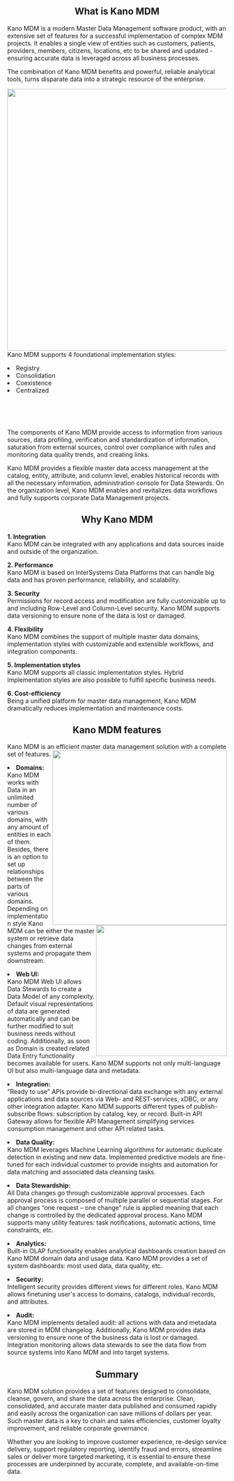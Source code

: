 <h2 align="center">What is Kano MDM</h2>
<p>Kano MDM is a modern Master Data Management software product, with an extensive set of features for a successful implementation of complex MDM projects. It enables a single view of entities such as customers, patients, providers, members, citizens, locations, etc to be shared and updated - ensuring accurate data is leveraged across all business processes.</p>

<p>The combination of Kano MDM benefits and powerful, reliable analytical tools, turns disparate data into a strategic resource of the enterprise.</p>
 <img src="https://github.com/Kanosoftware/Kano-MDM-information/blob/main/Enterprise0.png" align="right" width="600" hight="400" >
 <p>Kano MDM supports 4 foundational implementation styles:
 <br>
<lu>
<li>Registry</li>  
<li>Consolidation</li> 
<li>Coexistence</li> 
<li>Centralized</li> 
 </lu></p>
<br>
<br>
<br>
<p>The components of Kano MDM provide access to information from various sources, data profiling, verification and standardization of information, saturation from external sources, control over compliance with rules and monitoring data quality trends, and creating links.</p>

<p>Kano MDM provides a flexible master data access management at the catalog, entity, attribute, and column level, enables historical records with all the necessary information, administration console for Data Stewards. On the organization level, Kano MDM  enables and revitalizes data workflows and fully supports corporate Data Management projects.</p>

<h2 align="center">Why Kano MDM</h2>
<lu>
 <p><strong>1. Integration</strong>
<br>Kano  MDM  can be integrated with any applications and data sources inside and outside of the organization.</br></p>
<p><strong>2. Performance</strong>
<br>Kano MDM is based on InterSystems Data Platforms that can handle big data and has proven performance, reliability, and scalability.</br></p>
<p><strong>3. Security</strong>
<br>Permissions for record access and modification are fully customizable up to and including Row-Level and Column-Level security. Kano MDM supports data versioning to ensure none of the data is lost or damaged.</br></p>
<p><strong>4. Flexibility</strong>
<br>Kano MDM combines the support of multiple master data domains, implementation styles with customizable and extensible workflows, and integration components.</br></p>
<p><strong>5. Implementation styles</strong>
<br>Kano  MDM  supports all classic implementation styles. Hybrid implementation styles are also possible to fulfill specific business needs.</br></p>
<p><strong> 6. Cost-efficiency</strong>
<br>Being a unified platform for master data management, Kano MDM dramatically reduces implementation and maintenance costs.</br></p>

<h2 align="center">Kano MDM features</h2>
<p>Kano MDM is an efficient master data management solution with a complete set of features.<img src="https://github.com/Kanosoftware/Kano-MDM-information/blob/main/Prez_ready_En1-1024x926.png" align="right" width="400" hight="400"></p>

 <img src="https://github.com/Kanosoftware/Kano-MDM-information/blob/main/Prez_ready_En1-1024x926.png" align="right" width="300" hight="300">

<p><li><strong>Domains:</strong></li>
Kano MDM works with Data in an unlimited number of various domains, with any amount of entities in each of them. Besides, there is an option to set up relationships between the parts of various domains. Depending on implementation style Kano MDM can be either the master system or retrieve data changes from external systems and propagate them downstream.</p>
 
<p><li><strong>Web UI:</strong></li>
Kano MDM Web UI allows Data Stewards to create a Data Model of any complexity. Default visual representations of data are generated automatically and can be further modified to suit business needs without coding. Additionally, as soon as Domain is created related Data Entry functionality becomes available for users. Kano MDM supports not only multi-language UI but also multi-language data and metadata.</p>
 
<p><li><strong>Integration:</strong></li>
“Ready to use” APIs provide bi-directional data exchange with any external applications and data sources via Web- and REST-services, xDBC, or any other integration adapter. Kano MDM supports different types of publish-subscribe flows: subscription by catalog, key, or record. Built-in API Gateway allows for flexible API Management simplifying services consumption management and other API related tasks.</p>
 
<p><li><strong>Data Quality:</strong></li>
Kano MDM leverages Machine Learning algorithms for automatic duplicate detection in existing and new data. Implemented predictive models are fine-tuned for each individual customer to provide insights and automation for data matching and associated data cleansing tasks.</p>
 
<p><li><strong>Data Stewardship:</strong></li>
All Data changes go through customizable approval processes. Each approval process is composed of multiple parallel or sequential stages. For all changes “one request – one change” rule is applied meaning that each change is controlled by the dedicated approval process. Kano MDM supports many utility features: task notifications, automatic actions, time constraints, etc.</p>
 
<p><li><strong>Analytics:</strong></li>
Built-in OLAP functionality enables analytical dashboards creation based on Kano MDM domain data and usage data. Kano MDM provides a set of system dashboards: most used data, data quality, etc.</p>
 
<p><li><strong>Security:</strong></li>
 Intelligent security provides different views for different roles. Kano MDM allows finetuning user's access to domains, catalogs, individual records, and attributes.</p>
 
<p><li><strong>Audit:</strong></li>
Kano MDM implements detailed audit: all actions with data and metadata are stored in MDM changelog. Additionally, Kano MDM provides data versioning to ensure none of the business data is lost or damaged. Integration monitoring allows data stewards to see the data flow from source systems into Kano MDM and into target systems.</p>

<h2 align="center">Summary</h2>
<p>Kano MDM solution provides a set of features designed to consolidate, cleanse, govern, and share the data across the enterprise. Clean, consolidated, and accurate master data published and consumed rapidly and easily across the organization can save millions of dollars per year. Such master data is a key to chain and sales efficiencies, customer loyalty improvement, and reliable corporate governance.</p>

<p>Whether you are looking to improve customer experience, re-design service delivery, support regulatory reporting, identify fraud and errors, streamline sales or deliver more targeted marketing, it is essential to ensure these processes are underpinned by accurate, complete, and available-on-time data.</p>





